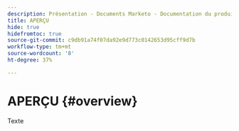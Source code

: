 ```yaml
---
description: Présentation - Documents Marketo - Documentation du produit
title: APERÇU
hide: true
hidefromtoc: true
source-git-commit: c9db91a74f07da92e9d773c0142653d95cff9d7b
workflow-type: tm+mt
source-wordcount: '8'
ht-degree: 37%

---
```


# APERÇU {#overview}

Texte
